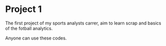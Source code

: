 # Project 1
The first project of my sports analysts carrer, aim to learn scrap and basics of the fotball analytics. 

Anyone can use these codes.
